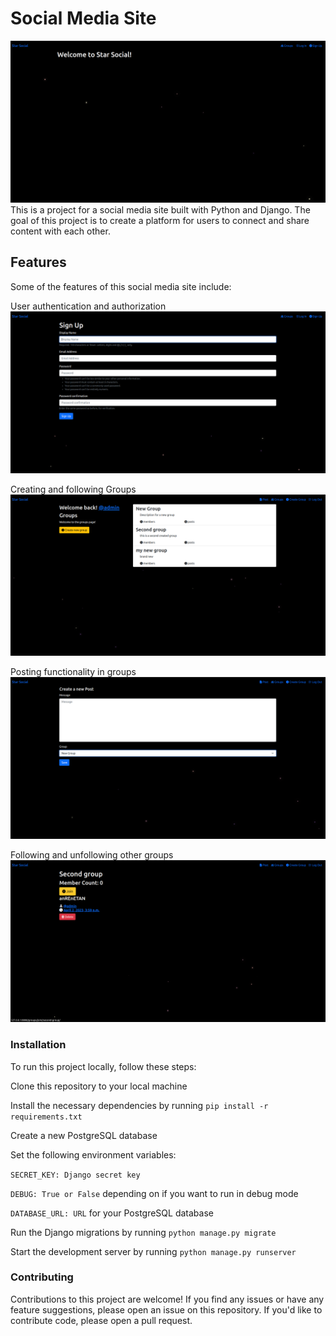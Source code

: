 # Social Media Site
![img_1.png](screenshots%2Fimg_1.png)
This is a project for a social media site built with Python and Django. The goal of this project is to create a platform
for users to connect and share content with each other.

## Features
Some of the features of this social media site include:

User authentication and authorization![img_2.png](screenshots%2Fimg_2.png)

Creating and following Groups![img_4.png](screenshots%2Fimg_4.png)

Posting functionality in groups![img_3.png](screenshots%2Fimg_3.png)

Following and unfollowing other groups![img_5.png](screenshots%2Fimg_5.png)



### Installation
To run this project locally, follow these steps:

Clone this repository to your local machine

Install the necessary dependencies by running `pip install -r requirements.txt`

Create a new PostgreSQL database

Set the following environment variables:

`SECRET_KEY: Django secret key`

`DEBUG: True or False` depending on if you want to run in debug mode

`DATABASE_URL: URL` for your PostgreSQL database

Run the Django migrations by running `python manage.py migrate`

Start the development server by running `python manage.py runserver`
### Contributing
Contributions to this project are welcome! If you find any issues or have any feature suggestions, please open an issue
on this repository. If you'd like to contribute code, please open a pull request.